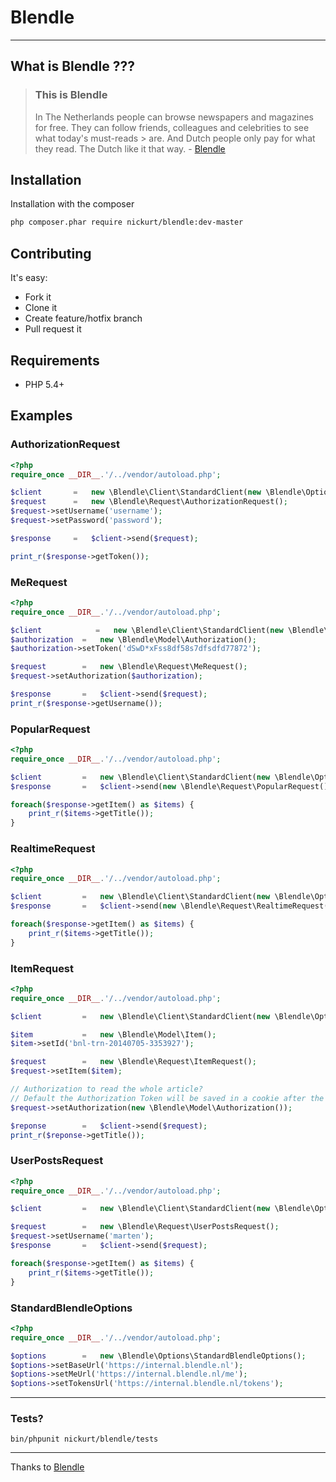 # Blendle #
- - -
## What is Blendle ???

> ### This is Blendle
> In The Netherlands people can browse newspapers and magazines for free. They 
> can follow friends, colleagues and celebrities to see what today's must-reads > are. And Dutch people only pay for what they read. The Dutch like it that way. - [Blendle](https://launch.blendle.nl/welcome/)

## Installation

Installation with the composer
```sh
php composer.phar require nickurt/blendle:dev-master
```

## Contributing
It's easy:

* Fork it
* Clone it
* Create feature/hotfix branch
* Pull request it

## Requirements

* PHP 5.4+

## Examples
### AuthorizationRequest

```php
<?php
require_once __DIR__.'/../vendor/autoload.php';

$client       =   new \Blendle\Client\StandardClient(new \Blendle\Options\StandardBlendleOptions());
$request      =   new \Blendle\Request\AuthorizationRequest();
$request->setUsername('username');
$request->setPassword('password');

$response     =   $client->send($request);

print_r($response->getToken());
```

### MeRequest

```php
<?php
require_once __DIR__.'/../vendor/autoload.php';

$client            =   new \Blendle\Client\StandardClient(new \Blendle\Options\StandardBlendleOptions());
$authorization 	=   new \Blendle\Model\Authorization();
$authorization->setToken('dSwD*xFss8df58s7dfsdfd77872');

$request       	=   new \Blendle\Request\MeRequest();
$request->setAuthorization($authorization);

$response      	=   $client->send($request);
print_r($response->getUsername()); 
```
### PopularRequest

```php
<?php
require_once __DIR__.'/../vendor/autoload.php';

$client     	= 	new \Blendle\Client\StandardClient(new \Blendle\Options\StandardBlendleOptions());
$response 		=	$client->send(new \Blendle\Request\PopularRequest());

foreach($response->getItem() as $items) {
	print_r($items->getTitle());
}
```

### RealtimeRequest

```php
<?php
require_once __DIR__.'/../vendor/autoload.php';

$client 		= 	new \Blendle\Client\StandardClient(new \Blendle\Options\StandardBlendleOptions());
$response		=	$client->send(new \Blendle\Request\RealtimeRequest());

foreach($response->getItem() as $items) {
	print_r($items->getTitle());
}
```


### ItemRequest

```php
<?php
require_once __DIR__.'/../vendor/autoload.php';

$client 		= 	new \Blendle\Client\StandardClient(new \Blendle\Options\StandardBlendleOptions());

$item			=	new \Blendle\Model\Item();
$item->setId('bnl-trn-20140705-3353927');

$request		=	new \Blendle\Request\ItemRequest();
$request->setItem($item);

// Authorization to read the whole article?
// Default the Authorization Token will be saved in a cookie after the AuthRequest
$request->setAuthorization(new \Blendle\Model\Authorization());

$reponse		=	$client->send($request);
print_r($reponse->getTitle());
```

### UserPostsRequest

```php
<?php
require_once __DIR__.'/../vendor/autoload.php';

$client 		= 	new \Blendle\Client\StandardClient(new \Blendle\Options\StandardBlendleOptions());

$request 		=	new \Blendle\Request\UserPostsRequest();
$request->setUsername('marten');
$response 		=	$client->send($request);

foreach($response->getItem() as $items) {
    print_r($items->getTitle());
}
```

### StandardBlendleOptions
```php
<?php
require_once __DIR__.'/../vendor/autoload.php';

$options		=	new \Blendle\Options\StandardBlendleOptions();
$options->setBaseUrl('https://internal.blendle.nl');
$options->setMeUrl('https://internal.blendle.nl/me');
$options->setTokensUrl('https://internal.blendle.nl/tokens');
```
- - - 
### Tests?
```
bin/phpunit nickurt/blendle/tests
```
- - - 
Thanks to [Blendle](https://blendle.nl)